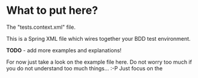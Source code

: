 # What to put here?

The "tests.context.xml" file.

This is a Spring XML file which wires together your BDD test environment.

**TODO** - add more examples and explanations!

For now just take a look on the example file here. Do not worry too much if you do not understand too much things... :-P Just focus on the 